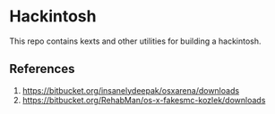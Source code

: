 # Hackintosh

This repo contains kexts and other utilities for building a hackintosh.

## References

1. https://bitbucket.org/insanelydeepak/osxarena/downloads
2. https://bitbucket.org/RehabMan/os-x-fakesmc-kozlek/downloads

